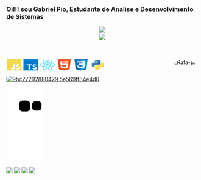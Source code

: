 ### Oi!!! sou Gabriel Pio, Estudante de Analise e Desenvolvimento de Sistemas


<div align="center">
  <a href="https://github.com/GabrielPioDEV">
  <img height="180em" src="https://github-readme-stats.vercel.app/api?username=GabrielPioDEV&show_icons=true&theme=cobalt&include_all_commits=true&count_private=true"/>
    <br>
     <img height="180em" src="https://github-readme-stats.vercel.app/api/top-langs/?username=GabrielPioDEV&layout=compact&langs_count=6&theme=cobalt"/>
    
</div>


  ##
  
 <div style="display: inline_block"><br>
  <img align="center" alt="Rafa-Js" height="30" width="40" src="https://raw.githubusercontent.com/devicons/devicon/master/icons/javascript/javascript-plain.svg">
  <img align="center" alt="Rafa-Ts" height="30" width="40" src="https://raw.githubusercontent.com/devicons/devicon/master/icons/typescript/typescript-plain.svg">
  <img align="center" alt="Rafa-React" height="30" width="40" src="https://raw.githubusercontent.com/devicons/devicon/master/icons/react/react-original.svg">
  <img align="center" alt="Rafa-HTML" height="30" width="40" src="https://raw.githubusercontent.com/devicons/devicon/master/icons/html5/html5-original.svg">
  <img align="center" alt="Rafa-CSS" height="30" width="40" src="https://raw.githubusercontent.com/devicons/devicon/master/icons/css3/css3-original.svg">
  <img align="center" alt="Rafa-Python" height="30" width="40" src="https://raw.githubusercontent.com/devicons/devicon/master/icons/python/python-original.svg">
  <img align="right" alt="Rafa-pic" height="150" style="border-radius:50px;" src="https://user-images.githubusercontent.com/115024131/195157735-a821d693-8e5b-47de-8851-b5e6c456ad3b.gif">
</div>

  
 ![9bc27292880429 5e569ff84e4d0](https://user-images.githubusercontent.com/115024131/195161668-9dce47d3-e9fe-4001-a4d7-63cd0348d8d3.gif)
  
   ![Snake animation](https://github.com/GabrielPioDEV/GabrielPioDEV/blob/output/github-contribution-grid-snake.svg)
  <div> 

  <a href="https://instagram.com/piogabriel_" target="_blank"><img src="https://img.shields.io/badge/-Instagram-%23E4405F?style=for-the-badge&logo=instagram&logoColor=white" target="_blank"></a>
 <a href="https://discord.gg/HVtFTq7jd6" target="_blank"><img src="https://img.shields.io/badge/Discord-7289DA?style=for-the-badge&logo=discord&logoColor=white" target="_blank"></a> 
  <a href = "mailto:gabrielpiodev@gmail.com"><img src="https://img.shields.io/badge/-Gmail-%23333?style=for-the-badge&logo=gmail&logoColor=white" target="_blank"></a>
  <a href="https://www.linkedin.com/in/gabriel-pio-3317b8232" target="_blank"><img src="https://img.shields.io/badge/-LinkedIn-%230077B5?style=for-the-badge&logo=linkedin&logoColor=white" target="_blank"></a> 
    
</div>    
